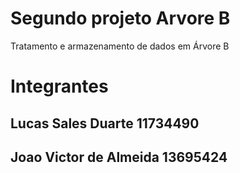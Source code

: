 # Segundo projeto Arvore B

Tratamento e armazenamento de dados em Árvore B
# Integrantes
## Lucas Sales Duarte  11734490
## Joao Victor de Almeida 13695424 
